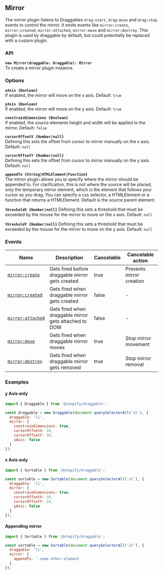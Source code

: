 ## Mirror

The mirror plugin listens to Draggables `drag:start`, `drag:move` and `drag:stop` events to control the mirror.
It emits events like `mirror:create`, `mirror:created`, `mirror:attached`, `mirror:move` and `mirror:destroy`.
This plugin is used by draggable by default, but could potentially be replaced with a custom plugin.

### API

**`new Mirror(draggable: Draggable): Mirror`**  
To create a mirror plugin instance.

### Options

**`xAxis {Boolean}`**  
If enabled, the mirror will move on the x axis. Default: `true`

**`yAxis {Boolean}`**  
If enabled, the mirror will move on the y axis. Default: `true`

**`constrainDimensions {Boolean}`**  
If enabled, the source elements height and width will be applied to the mirror. Default: `false`

**`cursorOffsetX {Number|null}`**  
Defining this sets the offset from cursor to mirror manually on the x axis. Default: `null`

**`cursorOffsetY {Number|null}`**  
Defining this sets the offset from cursor to mirror manually on the y axis. Default: `null`

**`appendTo {String|HTMLElement|Function}`**  
The mirror plugin allows you to specify where the mirror should be appended to. For clarification,
this is not where the source will be placed, only the temporary mirror element, which is the element
that follows your cursor as you drag. You can specify a css selector, a HTMLElement or a function
that returns a HTMLElement. Default is the source parent element.

**`thresholdX {Number|null}`**
Defining this sets a threshold that must be exceeded by the mouse for the mirror to move on the x axis. Default: `null`

**`thresholdY {Number|null}`**
Defining this sets a threshold that must be exceeded by the mouse for the mirror to move on the y axis. Default: `null`

### Events

| Name                                | Description                                           | Cancelable | Cancelable action        |
| ----------------------------------- | ----------------------------------------------------- | ---------- | ------------------------ |
| [`mirror:create`][mirrorcreate]     | Gets fired before draggable mirror gets created       | true       | Prevents mirror creation |
| [`mirror:created`][mirrorcreated]   | Gets fired when draggable mirror gets created         | false      | -                        |
| [`mirror:attached`][mirrorattached] | Gets fired when draggable mirror gets attached to DOM | false      | -                        |
| [`mirror:move`][mirrormove]         | Gets fired when draggable mirror moves                | true       | Stop mirror movement     |
| [`mirror:destroy`][mirrordestroy]   | Gets fired when draggable mirror gets removed         | true       | Stop mirror removal      |

[mirrorcreate]: MirrorEvent#mirrorcreateevent
[mirrorcreated]: MirrorEvent#mirrorcreatedevent
[mirrorattached]: MirrorEvent#mirrorattachedevent
[mirrormove]: MirrorEvent#mirrormoveevent
[mirrordestroy]: MirrorEvent#mirrordestroyevent

### Examples

#### y Axis only

```js
import { Draggable } from '@shopify/draggable';

const draggable = new Draggable(document.querySelectorAll('ul'), {
  draggable: 'li',
  mirror: {
    constrainDimensions: true,
    cursorOffsetX: 10,
    cursorOffsetY: 10,
    xAxis: false
  }
});
```

#### x Axis only

```js
import { Sortable } from '@shopify/draggable';

const sortable = new Sortable(document.querySelectorAll('ul'), {
  draggable: 'li',
  mirror: {
    constrainDimensions: true,
    cursorOffsetX: 10,
    cursorOffsetY: 10,
    yAxis: false
  }
});
```

#### Appending mirror

```js
import { Sortable } from '@shopify/draggable';

const sortable = new Sortable(document.querySelectorAll('ul'), {
  draggable: 'li',
  mirror: {
    appendTo: '.some-other-element'
  }
});
```
